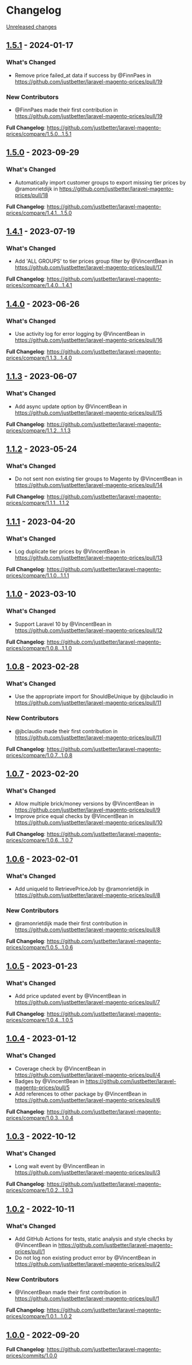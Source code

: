 # Changelog 

[Unreleased changes](https://github.com/justbetter/laravel-magento-prices/compare/1.5.1...main)
## [1.5.1](https://github.com/justbetter/laravel-magento-prices/releases/tag/1.5.1) - 2024-01-17

### What's Changed
* Remove price failed_at data if success by @FinnPaes in https://github.com/justbetter/laravel-magento-prices/pull/19

### New Contributors
* @FinnPaes made their first contribution in https://github.com/justbetter/laravel-magento-prices/pull/19

**Full Changelog**: https://github.com/justbetter/laravel-magento-prices/compare/1.5.0...1.5.1

## [1.5.0](https://github.com/justbetter/laravel-magento-prices/releases/tag/1.5.0) - 2023-09-29

### What's Changed
* Automatically import customer groups to export missing tier prices by @ramonrietdijk in https://github.com/justbetter/laravel-magento-prices/pull/18


**Full Changelog**: https://github.com/justbetter/laravel-magento-prices/compare/1.4.1...1.5.0

## [1.4.1](https://github.com/justbetter/laravel-magento-prices/releases/tag/1.4.1) - 2023-07-19

### What's Changed
* Add 'ALL GROUPS' to tier prices group filter by @VincentBean in https://github.com/justbetter/laravel-magento-prices/pull/17


**Full Changelog**: https://github.com/justbetter/laravel-magento-prices/compare/1.4.0...1.4.1

## [1.4.0](https://github.com/justbetter/laravel-magento-prices/releases/tag/1.4.0) - 2023-06-26

### What's Changed
* Use activity log for error logging by @VincentBean in https://github.com/justbetter/laravel-magento-prices/pull/16


**Full Changelog**: https://github.com/justbetter/laravel-magento-prices/compare/1.1.3...1.4.0

## [1.1.3](https://github.com/justbetter/laravel-magento-prices/releases/tag/1.1.3) - 2023-06-07

### What's Changed
* Add async update option by @VincentBean in https://github.com/justbetter/laravel-magento-prices/pull/15


**Full Changelog**: https://github.com/justbetter/laravel-magento-prices/compare/1.1.2...1.1.3

## [1.1.2](https://github.com/justbetter/laravel-magento-prices/releases/tag/1.1.2) - 2023-05-24

### What's Changed
* Do not sent non existing tier groups to Magento by @VincentBean in https://github.com/justbetter/laravel-magento-prices/pull/14


**Full Changelog**: https://github.com/justbetter/laravel-magento-prices/compare/1.1.1...1.1.2

## [1.1.1](https://github.com/justbetter/laravel-magento-prices/releases/tag/1.1.1) - 2023-04-20

### What's Changed
* Log duplicate tier prices by @VincentBean in https://github.com/justbetter/laravel-magento-prices/pull/13


**Full Changelog**: https://github.com/justbetter/laravel-magento-prices/compare/1.1.0...1.1.1

## [1.1.0](https://github.com/justbetter/laravel-magento-prices/releases/tag/1.1.0) - 2023-03-10

### What's Changed
* Support Laravel 10 by @VincentBean in https://github.com/justbetter/laravel-magento-prices/pull/12


**Full Changelog**: https://github.com/justbetter/laravel-magento-prices/compare/1.0.8...1.1.0

## [1.0.8](https://github.com/justbetter/laravel-magento-prices/releases/tag/1.0.8) - 2023-02-28

### What's Changed
* Use the appropriate import for ShouldBeUnique by @jbclaudio in https://github.com/justbetter/laravel-magento-prices/pull/11

### New Contributors
* @jbclaudio made their first contribution in https://github.com/justbetter/laravel-magento-prices/pull/11

**Full Changelog**: https://github.com/justbetter/laravel-magento-prices/compare/1.0.7...1.0.8

## [1.0.7](https://github.com/justbetter/laravel-magento-prices/releases/tag/1.0.7) - 2023-02-20

### What's Changed
* Allow multiple brick/money versions by @VincentBean in https://github.com/justbetter/laravel-magento-prices/pull/9
* Improve price equal checks by @VincentBean in https://github.com/justbetter/laravel-magento-prices/pull/10


**Full Changelog**: https://github.com/justbetter/laravel-magento-prices/compare/1.0.6...1.0.7

## [1.0.6](https://github.com/justbetter/laravel-magento-prices/releases/tag/1.0.6) - 2023-02-01

### What's Changed
* Add uniqueId to RetrievePriceJob by @ramonrietdijk in https://github.com/justbetter/laravel-magento-prices/pull/8

### New Contributors
* @ramonrietdijk made their first contribution in https://github.com/justbetter/laravel-magento-prices/pull/8

**Full Changelog**: https://github.com/justbetter/laravel-magento-prices/compare/1.0.5...1.0.6

## [1.0.5](https://github.com/justbetter/laravel-magento-prices/releases/tag/1.0.5) - 2023-01-23

### What's Changed
* Add price updated event by @VincentBean in https://github.com/justbetter/laravel-magento-prices/pull/7


**Full Changelog**: https://github.com/justbetter/laravel-magento-prices/compare/1.0.4...1.0.5

## [1.0.4](https://github.com/justbetter/laravel-magento-prices/releases/tag/1.0.4) - 2023-01-12

### What's Changed
* Coverage check by @VincentBean in https://github.com/justbetter/laravel-magento-prices/pull/4
* Badges by @VincentBean in https://github.com/justbetter/laravel-magento-prices/pull/5
* Add references to other package by @VincentBean in https://github.com/justbetter/laravel-magento-prices/pull/6


**Full Changelog**: https://github.com/justbetter/laravel-magento-prices/compare/1.0.3...1.0.4

## [1.0.3](https://github.com/justbetter/laravel-magento-prices/releases/tag/1.0.3) - 2022-10-12

### What's Changed
* Long wait event by @VincentBean in https://github.com/justbetter/laravel-magento-prices/pull/3


**Full Changelog**: https://github.com/justbetter/laravel-magento-prices/compare/1.0.2...1.0.3

## [1.0.2](https://github.com/justbetter/laravel-magento-prices/releases/tag/1.0.2) - 2022-10-11

### What's Changed
* Add GitHub Actions for tests, static analysis and style checks by @VincentBean in https://github.com/justbetter/laravel-magento-prices/pull/1
* Do not log non existing product error by @VincentBean in https://github.com/justbetter/laravel-magento-prices/pull/2

### New Contributors
* @VincentBean made their first contribution in https://github.com/justbetter/laravel-magento-prices/pull/1

**Full Changelog**: https://github.com/justbetter/laravel-magento-prices/compare/1.0.1...1.0.2

## [1.0.0](https://github.com/justbetter/laravel-magento-prices/releases/tag/1.0.0) - 2022-09-20

**Full Changelog**: https://github.com/justbetter/laravel-magento-prices/commits/1.0.0

